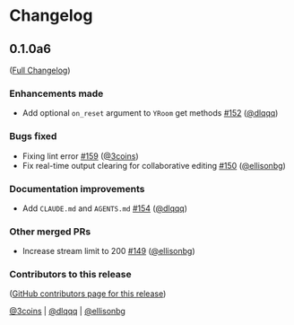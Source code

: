 # Changelog

<!-- <START NEW CHANGELOG ENTRY> -->

## 0.1.0a6

([Full Changelog](https://github.com/jupyter-ai-contrib/jupyter-server-documents/compare/10c176a76ac7595a299d4ccb4ccfb57c283c2182...bc6b60d58f569e77ab828ffe3cccff2d09a83675))

### Enhancements made

- Add optional `on_reset` argument to `YRoom` get methods [#152](https://github.com/jupyter-ai-contrib/jupyter-server-documents/pull/152) ([@dlqqq](https://github.com/dlqqq))

### Bugs fixed

- Fixing lint error [#159](https://github.com/jupyter-ai-contrib/jupyter-server-documents/pull/159) ([@3coins](https://github.com/3coins))
- Fix real-time output clearing for collaborative editing [#150](https://github.com/jupyter-ai-contrib/jupyter-server-documents/pull/150) ([@ellisonbg](https://github.com/ellisonbg))

### Documentation improvements

- Add `CLAUDE.md` and `AGENTS.md` [#154](https://github.com/jupyter-ai-contrib/jupyter-server-documents/pull/154) ([@dlqqq](https://github.com/dlqqq))

### Other merged PRs

- Increase stream limit to 200 [#149](https://github.com/jupyter-ai-contrib/jupyter-server-documents/pull/149) ([@ellisonbg](https://github.com/ellisonbg))

### Contributors to this release

([GitHub contributors page for this release](https://github.com/jupyter-ai-contrib/jupyter-server-documents/graphs/contributors?from=2025-07-25&to=2025-10-14&type=c))

[@3coins](https://github.com/search?q=repo%3Ajupyter-ai-contrib%2Fjupyter-server-documents+involves%3A3coins+updated%3A2025-07-25..2025-10-14&type=Issues) | [@dlqqq](https://github.com/search?q=repo%3Ajupyter-ai-contrib%2Fjupyter-server-documents+involves%3Adlqqq+updated%3A2025-07-25..2025-10-14&type=Issues) | [@ellisonbg](https://github.com/search?q=repo%3Ajupyter-ai-contrib%2Fjupyter-server-documents+involves%3Aellisonbg+updated%3A2025-07-25..2025-10-14&type=Issues)

<!-- <END NEW CHANGELOG ENTRY> -->
